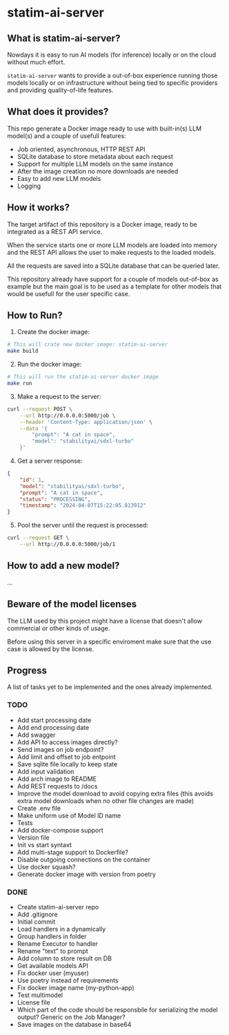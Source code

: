 # statim-ai-server

## What is statim-ai-server?

Nowdays it is easy to run AI models (for inference) locally or on the cloud without much effort.

`statim-ai-server` wants to provide a out-of-box experience running those models locally or on infrastructure without being tied to specific providers and providing quality-of-life features.

## What does it provides?

This repo generate a Docker image ready to use with built-in(s) LLM model(s) and a couple of usefull features:

- Job oriented, asynchronous, HTTP REST API
- SQLite database to store metadata about each request
- Support for multiple LLM models on the same instance
- After the image creation no more downloads are needed
- Easy to add new LLM models
- Logging

## How it works?

The target artifact of this repository is a Docker image, ready to be integrated as a REST API service.

When the service starts one or more LLM models are loaded into memory and the REST API allows the user to make requests to the loaded models.

All the requests are saved into a SQLite database that can be queried later.

This repository already have support for a couple of models out-of-box as example but the main goal is to be used as a template for other models that would be usefull for the user specific case.

## How to Run?

1. Create the docker image:
```sh
# This will crate new docker image: statim-ai-server
make build
```

2. Run the docker image:
```sh
# This will run the statim-ai-server docker image
make run
```

3. Make a request to the server:
```sh
curl --request POST \
    --url http://0.0.0.0:5000/job \
    --header 'Content-Type: application/json' \
    --data '{
        "prompt": "A cat in space",
        "model": "stabilityai/sdxl-turbo"
    }'
```

4. Get a server response:
```json
{
	"id": 1,
	"model": "stabilityai/sdxl-turbo",
	"prompt": "A cat in space",
	"status": "PROCESSING",
	"timestamp": "2024-04-07T15:22:05.813912"
}
```

5. Pool the server until the request is processed:
```sh
curl --request GET \
    --url http://0.0.0.0:5000/job/1
```

## How to add a new model?

...

## Beware of the model licenses

The LLM used by this project might have a license that doesn't allow commercial or 
other kinds of usage.

Before using this server in a specific enviroment make sure that the use case is allowed by the license.

## Progress

A list of tasks yet to be implemented and the ones already implemented.

### TODO
- Add start processing date
- Add end processing date
- Add swagger
- Add API to access images directly?
- Send images on job endpoint?
- Add limit and offset to job entpoint
- Save sqlite file locally to keep state
- Add input validation
- Add arch image to README
- Add REST requests to /docs
- Improve the model download to avoid copying extra files (this avoids extra model downloads when no other file changes are made)
- Create .env file
- Make uniform use of Model ID name
- Tests
- Add docker-compose support
- Version file
- Init vs start syntaxt
- Add multi-stage support to Dockerfile?
- Disable outgoing connections on the container
- Use docker squash?
- Generate docker image with version from poetry

### DONE

- Create statim-ai-server repo
- Add .gitignore
- Initial commit
- Load handlers in a dynamically
- Group handlers in folder
- Rename Executor to handler
- Rename "text" to prompt
- Add column to store result on DB
- Get available models API
- Fix docker user (myuser)
- Use poetry instead of requirements
- Fix docker image name (my-python-app)
- Test multimodel
- License file
- Which part of the code should be responsbile for serializing the model output? Generic on the Job Manager?
- Save images on the database in base64